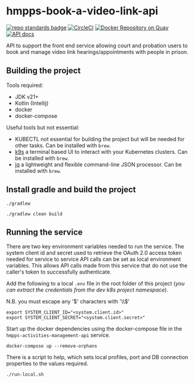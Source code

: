 # hmpps-book-a-video-link-api
[![repo standards badge](https://img.shields.io/badge/dynamic/json?color=blue&style=flat&logo=github&label=MoJ%20Compliant&query=%24.result&url=https%3A%2F%2Foperations-engineering-reports.cloud-platform.service.justice.gov.uk%2Fapi%2Fv1%2Fcompliant_public_repositories%2Fhmpps-book-a-video-link-api)](https://operations-engineering-reports.cloud-platform.service.justice.gov.uk/public-github-repositories.html#hmpps-book-a-video-link-api "Link to report")
[![CircleCI](https://dl.circleci.com/status-badge/img/gh/ministryofjustice/hmpps-book-a-video-link-api/tree/main.svg?style=svg)](https://dl.circleci.com/status-badge/redirect/gh/ministryofjustice/hmpps-activities-management-api/tree/main)
[![Docker Repository on Quay](https://quay.io/repository/hmpps/hmpps-book-a-video-link-api/status "Docker Repository on Quay")](https://quay.io/repository/hmpps/hmpps-book-a-video-link-api)
[![API docs](https://img.shields.io/badge/API_docs-view-85EA2D.svg?logo=swagger)](https://book-a-video-link-dev.prison.service.justice.gov.uk/swagger-ui/index.html?configUrl=/v3/api-docs/swagger-config)

API to support the front end service allowing court and probation users to book and manage video link hearings/appointments with people in prison.

## Building the project

Tools required:

* JDK v21+
* Kotlin (Intellij)
* docker
* docker-compose

Useful tools but not essential:

* KUBECTL not essential for building the project but will be needed for other tasks. Can be installed with `brew`.
* [k9s](https://k9scli.io/) a terminal based UI to interact with your Kubernetes clusters. Can be installed with `brew`.
* [jq](https://jqlang.github.io/jq/) a lightweight and flexible command-line JSON processor. Can be installed with `brew`.

## Install gradle and build the project

```
./gradlew
```

```
./gradlew clean build
```

## Running the service

There are two key environment variables needed to run the service. The system client id and secret used to retrieve the OAuth 2.0 access token needed for service to service API calls can be set as local environment variables.
This allows API calls made from this service that do not use the caller's token to successfully authenticate.

Add the following to a local `.env` file in the root folder of this project (_you can extract the credentials from the dev k8s project namespace_).

N.B. you must escape any '$' characters with '\\$'

```
export SYSTEM_CLIENT_ID="<system.client.id>"
export SYSTEM_CLIENT_SECRET="<system.client.secret>"
```

Start up the docker dependencies using the docker-compose file in the `hmpps-activities-management-api` service.

```
docker-compose up --remove-orphans
```

There is a script to help, which sets local profiles, port and DB connection properties to the
values required.

```
./run-local.sh
```